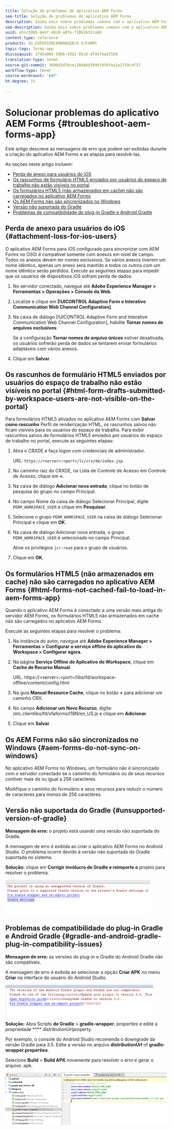```yaml
---
title: Solução de problemas do aplicativo AEM Forms
seo-title: Solução de problemas do aplicativo AEM Forms
description: Saiba mais sobre problemas comuns com o aplicativo AEM Forms e como solucioná-los.
seo-description: Saiba mais sobre problemas comuns com o aplicativo AEM Forms e como solucioná-los.
uuid: a5cc3065-0ebf-48c0-a8fe-f1061632ca90
content-type: reference
products: SG_EXPERIENCEMANAGER/6.5/FORMS
topic-tags: forms-app
discoiquuid: 2f45a965-590b-43b1-95c6-df4b74ad15b9
translation-type: tm+mt
source-git-commit: 3690d2d76ce13064bd3946f4f6fea1a2759cdf37
workflow-type: tm+mt
source-wordcount: '697'
ht-degree: 1%

---
```



# Solucionar problemas do aplicativo AEM Forms {#troubleshoot-aem-forms-app}

Este artigo descreve as mensagens de erro que podem ser exibidas durante a criação do aplicativo AEM Forms e as etapas para resolvê-las.

As seções neste artigo incluem:

* [Perda de anexo para usuários do iOS](/help/forms/using/issues-aem-forms-app.md#attachment-loss-for-ios-users)
* [Os rascunhos de formulário HTML5 enviados por usuários do espaço de trabalho não estão visíveis no portal](/help/forms/using/issues-aem-forms-app.md#html-form-drafts-submitted-by-workspace-users-are-not-visible-on-the-portal)
* [Os formulários HTML5 (não armazenados em cache) não são carregados no aplicativo AEM Forms](/help/forms/using/issues-aem-forms-app.md#html-forms-not-cached-fail-to-load-in-aem-forms-app)
* [Os AEM Forms não são sincronizados no Windows](/help/forms/using/issues-aem-forms-app.md#aem-forms-do-not-sync-on-windows)
* [Versão não suportada do Gradle](/help/forms/using/issues-aem-forms-app.md#unsupported-version-of-gradle)
* [Problemas de compatibilidade do plug-in Gradle e Android Gradle](/help/forms/using/issues-aem-forms-app.md#gradle-and-android-gradle-plug-in-compatibility-issues)

## Perda de anexo para usuários do iOS {#attachment-loss-for-ios-users}

O aplicativo AEM Forms para iOS configurado para sincronizar com AEM Forms no OSGi é compatível somente com anexos em nível de campo. Todos os anexos devem ter nomes exclusivos. Se vários anexos tiverem um nome idêntico, apenas um anexo será mantido e todos os outros com um nome idêntico serão perdidos. Execute as seguintes etapas para impedir que os usuários de dispositivos iOS sofram perda de dados:

1. No servidor conectado, navegue até **Adobe Experience Manager > Ferramentas > Operações > Console da Web**.
1. Localize e clique em **[!UICONTROL Adaptive Form e Interative Communication Web Channel Configuration]**.
1. Na caixa de diálogo [!UICONTROL Adaptive Form and Interative Communication Web Channel Configuration], habilite **Tornar nomes de arquivos exclusivos**.

   Se a configuração **Tornar nomes de arquivo únicos** estiver desativada, os usuários sofrerão perda de dados se tentarem enviar formulários adaptáveis com vários anexos.

1. Clique em **Salvar**.

## Os rascunhos de formulário HTML5 enviados por usuários do espaço de trabalho não estão visíveis no portal {#html-form-drafts-submitted-by-workspace-users-are-not-visible-on-the-portal}

Para formulários HTML5 ativados no aplicativo AEM Forms com **Salvar como rascunho** Perfil de renderização HTML, os rascunhos salvos não ficam visíveis para os usuários do espaço de trabalho. Para exibir rascunhos salvos de formulários HTML5 enviados por usuários do espaço de trabalho no portal, execute as seguintes etapas:

1. Abra o CRXDE e faça logon com credenciais de administrador.

   URL: `https://<server>:<port>/lc/crx/de/index.jsp`

1. No caminho raiz do CRXDE, na Lista de Controle de Acesso em Controle de Acesso, clique em **+**.
1. Na caixa de diálogo **Adicionar nova entrada**, clique no botão de pesquisa do grupo no campo Principal.
1. No campo Nome da caixa de diálogo Selecionar Principal, digite `PERM_WORKSPACE_USER` e clique em **Pesquisar**.
1. Selecione o grupo `PERM_WORKSPACE_USER` na caixa de diálogo Selecionar Principal e clique em **OK**.
1. Na caixa de diálogo Adicionar nova entrada, o grupo `PERM_WORKSPACE_USER` é selecionado no campo Principal.

   Ative os privilégios `jcr:read` para o grupo de usuários.

1. Clique em **OK**.

## Os formulários HTML5 (não armazenados em cache) não são carregados no aplicativo AEM Forms {#html-forms-not-cached-fail-to-load-in-aem-forms-app}

Quando o aplicativo AEM Forms é conectado a uma versão mais antiga do servidor AEM Forms, os formulários HTML5 não armazenados em cache não são carregados no aplicativo AEM Forms.

Execute as seguintes etapas para resolver o problema:

1. Na instância do autor, navegue até **Adobe Experience Manager > Ferramentas > Configurar o serviço offline do aplicativo do Workspace > Configurar agora**.
1. Na página **Serviço Offline de Aplicativo do Workspace**, clique em **Cache de Recurso Manual**.

   URL: https://&lt;server>:&lt;port>/libs/fd/workspace-offline/content/config.html

1. Na guia **Manual Resource Cache**, clique no botão **+** para adicionar um caminho CRX.
1. No campo **Adicionar um Novo Recurso**, digite: /etc.clientlibs/fd/xfaforms/I18N/en_US.js e clique em **Adicionar**.
1. Clique em **Salvar**.

## Os AEM Forms não são sincronizados no Windows {#aem-forms-do-not-sync-on-windows}

No aplicativo AEM Forms no Windows, um formulário não é sincronizado com o servidor conectado se o caminho do formulário ou de seus recursos contiver mais de ou igual a 256 caracteres.

Modifique o caminho do formulário e seus recursos para reduzir o número de caracteres para menos de 256 caracteres.

## Versão não suportada do Gradle {#unsupported-version-of-gradle}

**Mensagem de erro:** o projeto está usando uma versão não suportada do Gradle.

A mensagem de erro é exibida ao criar o aplicativo AEM Forms no Android Studio. O problema ocorre devido à versão não suportada do Gradle suportada no sistema.

**Solução:** clique em  **Corrigir invólucro de Gradle e reimporte o** projeto para resolver o problema.

![gradle_unsupported_version](assets/gradle_unsupported_version.png)

## Problemas de compatibilidade do plug-in Gradle e Android Gradle {#gradle-and-android-gradle-plug-in-compatibility-issues}

**Mensagem de erro:** as versões do plug-in e Gradle do Android Gradle não são compatíveis.

A mensagem de erro é exibida ao selecionar a opção **Criar APK** no menu **Criar** na interface do usuário do Android Studio.

![gradle_plugin_compatibility](assets/gradle_plugin_compatibility.png)

**Solução:** Abra Scripts  **de Gradle**  >  **gradle-wrapper.** properties e edite a propriedade  **** distributionUrlproperty.

Por exemplo, o console do Android Studio recomenda o downgrade da versão Gradle para 3.5. Edite a versão no arquivo **distributionUrl** of **gradle-wrapper.properties**.

Selecione **Build** > **Build APK** novamente para resolver o erro e gerar o arquivo .apk.

![gradle_wrapper_properties](assets/gradle_wrapper_properties.png)

